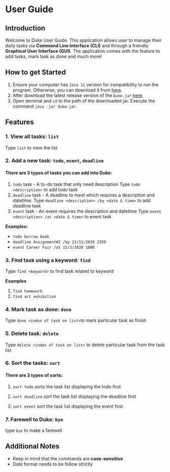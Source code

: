 # User Guide

## Introduction
Welcome to Duke User Guide. This application allows user to manage their daily tasks via 
**Command Line Interface (CLI)** and through a friendly **Graphical User Interface (GUI)**. 
The application comes with the feature to add tasks, mark task as done and much more!

## How to get Started
1. Ensure your computer has `Java 11` version for compatibility to run the program. Otherwise, you can download it from
 [here](https://www.oracle.com/technetwork/java/javase/downloads/jdk11-downloads-5066655.html).
1. After download the latest release version of the `Duke.jar` [here](https://github.com/ArgVampir/duke/releases).
1. Open terminal and `cd` to the path of the downloaded jar. Execute the command `java -jar duke.jar`.

## Features

### 1. View all tasks: **`list`**
Type `list` to view the list

### 2. Add a new task: **`todo`**, **`event`**, **`deadline`**

#### There are 3 types of tasks you can add into Duke:
1. `todo` task - A to-do task that only need description
  Type `todo <description>` to add todo task
2. `deadline` task - A deadline to meet which requires a description and datetime.
  Type `deadline <description> /by <date & time>` to add deadline task
3. `event` task - An event requires the description and datetime
  Type `event <description> /at <date & time>` to event task
  
**Examples:**
- `todo borrow book`
- `deadline Assignment#2 /by 23/11/2019 2359`
- `event Career Fair /at 15/3/2020 1800`

### 3. Find task using a keyword: **`find`**
Type `find <keyword>` to find task related to keyword

**Examples**
1. `find homework`
2. `find art exhibition`

### 4. Mark task as done: **`done`**
Type `done <index of task on list>`to mark particular task as finish


### 5. Delete task: **`delete`**
Type `delete <index of task on list>` to delete particular task from the task list


### 6. Sort the tasks: **`sort`**

#### There are 3 types of sorts:

1. `sort todo` sorts the task list displaying the todo first

2. `sort deadline` sort the task list displaying the deadline first

3. `sort event` sort the task list displaying the event first
  
  
### 7. Farewell to Duke: **`bye`**
type `bye` to make a farewell


## Additional Notes

- Keep in mind that the commands are  **case-sensitive** 
- Date format needs to be follow strictly
